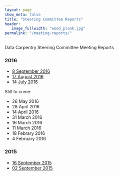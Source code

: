 ```yaml
---
layout: page
show_meta: false
title: "Steering Committee Reports"
header:
   image_fullwidth: "wood_plank.jpg"
permalink: "/meeting-reports/"
---
```


Data Carpentry Steering Committee Meeting Reports

### 2016

- [8 September 2016](/201609-sc-meeting-report/)
- [17 August 2016](/201608-sc-meeting-report/)
- [14 July 2016](/201607-sc-meeting-report/)

Still to come:
- 26 May 2016
- 28 April 2016
- 14 April 2016
- 31 March 2016
- 16 March 2016
- 11 March 2016
- 18 Febrary 2016
- 4 February 2016


### 2015

- [16 September 2015](https://github.com/datacarpentry/steering-committee/blob/gh-pages/minutes/2015-09-16_minutes.md)
- [02 September 2015](https://github.com/datacarpentry/steering-committee/blob/gh-pages/minutes/2015-09-02_minutes.md)
